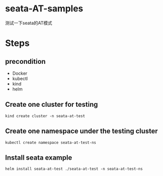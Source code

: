 # seata-AT-samples
测试一下seata的AT模式

# Steps
## precondition
- Docker
- kubectl
- kind
- helm

## Create one cluster for testing
```
kind create cluster -n seata-at-test

```
## Create one namespace under the testing cluster
```
kubectl create namespace seata-at-test-ns
```

## Install seata example
```
helm install seata-at-test ./seata-at-test -n seata-at-test-ns
```